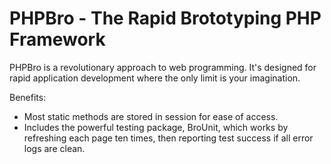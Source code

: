 PHPBro - The Rapid Brototyping PHP Framework
============================================

PHPBro is a revolutionary approach to web programming. It's designed for rapid application development where the only
limit is your imagination.

Benefits:
- Most static methods are stored in session for ease of access.
- Includes the powerful testing package, BroUnit, which works by refreshing each page ten times, then reporting test
  success if all error logs are clean.
